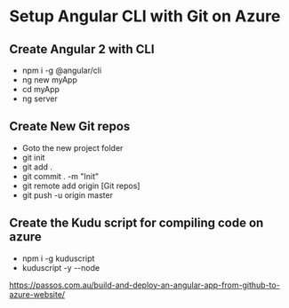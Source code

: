 # Setup Angular CLI with Git on Azure

## Create Angular 2 with  CLI

- npm i -g @angular/cli
- ng new myApp
- cd myApp
- ng server
## Create New Git repos
- Goto the new project folder
- git init
- git add .
- git commit . -m "Init"
- git remote add origin [Git repos]
- git push -u origin master 

## Create the Kudu script for compiling code on azure
- npm i -g kuduscript
- kuduscript -y --node


https://passos.com.au/build-and-deploy-an-angular-app-from-github-to-azure-website/
